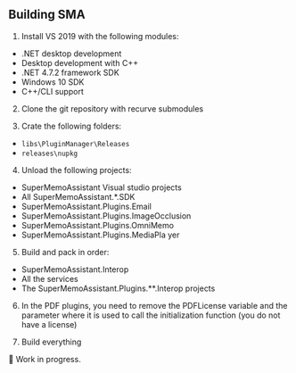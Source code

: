 ## Building SMA

1) Install VS 2019 with the following modules:
  - .NET desktop development
  - Desktop development with C++
  - .NET 4.7.2 framework SDK
  - Windows 10 SDK
  - C++/CLI support
  
2) Clone the git repository with recurve submodules

3) Crate the following folders:
  - `libs\PluginManager\Releases`
  - `releases\nupkg`
  
4) Unload the following projects:
  - SuperMemoAssistant Visual studio projects
  - All SuperMemoAssistant.*.SDK
  - SuperMemoAssistant.Plugins.Email
  - SuperMemoAssistant.Plugins.ImageOcclusion
  - SuperMemoAssistant.Plugins.OmniMemo
  - SuperMemoAssistant.Plugins.MediaPla
  yer
5) Build and pack in order:
- SuperMemoAssistant.Interop
- All the services
- The SuperMemoAssistant.Plugins.**.Interop projects

6) In the PDF plugins, you need to remove the PDFLicense variable and the parameter where it is used to call the initialization function (you do not have a license)

7) Build everything

🚧 Work in progress.